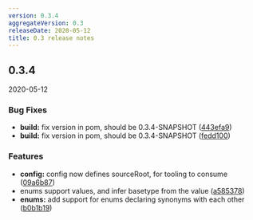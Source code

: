 ```yaml
---
version: 0.3.4
aggregateVersion: 0.3
releaseDate: 2020-05-12
title: 0.3 release notes
---
```

## 0.3.4
2020-05-12

### Bug Fixes

* **build:** fix version in pom, should be 0.3.4-SNAPSHOT ([443efa9](https://gitlab.com/taxi-lang/taxi-lang/commit/443efa91050279d9caa7b23592d5ec30a6490376))
* **build:** fix version in pom, should be 0.3.4-SNAPSHOT ([fedd100](https://gitlab.com/taxi-lang/taxi-lang/commit/fedd1009284410d57fd4f78524c89914df0271ab))


### Features

* **config:** config now defines sourceRoot, for tooling to consume ([09a6b87](https://gitlab.com/taxi-lang/taxi-lang/commit/09a6b879063f05334edc47e5eb49cafe39ccfd5d))
* enums support values, and infer basetype from the value ([a585378](https://gitlab.com/taxi-lang/taxi-lang/commit/a585378bbf83d25ee6891782ff038ffc19ca93fb))
* **enums:** add support for enums declaring synonyms with each other ([b0b1b19](https://gitlab.com/taxi-lang/taxi-lang/commit/b0b1b194cf7f8ca13924c662111657eeba9d6b5f))



